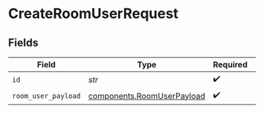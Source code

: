 # CreateRoomUserRequest


## Fields

| Field                                                                    | Type                                                                     | Required                                                                 | Description                                                              |
| ------------------------------------------------------------------------ | ------------------------------------------------------------------------ | ------------------------------------------------------------------------ | ------------------------------------------------------------------------ |
| `id`                                                                     | *str*                                                                    | :heavy_check_mark:                                                       | N/A                                                                      |
| `room_user_payload`                                                      | [components.RoomUserPayload](../../models/components/roomuserpayload.md) | :heavy_check_mark:                                                       | N/A                                                                      |